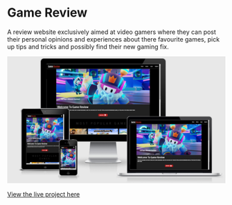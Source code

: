 # Game Review

A review website exclusively aimed at video gamers where they can post their personal opinions and experiences about there favourite games, pick up tips and tricks and possibly find their new gaming fix.

![GAME REVIEW](/static/images/ms3.png)

[View the live project here ](https://flask-gamer-review-project.herokuapp.com/home)


